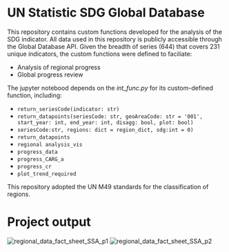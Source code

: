 # UN Statistic SDG Global Database

This repository contains custom functions developed for the analysis of the SDG indicator. All data used in this repository is publicly accessible through the Global Database API. Given the breadth of series (644) that covers 231 unique indicators, the custom functions were defined to faciliate:
* Analysis of regional progress
* Global progress review

The jupyter notebood depends on the *int_func.py* for its custom-defined function, including:
* `return_seriesCode(indicator: str)`
* `return_datapoints(seriesCode: str, geoAreaCode: str = '001', start_year: int, end_year: int, disagg: bool, plot: bool)`
* `seriesCode:str, regions: dict = region_dict, sdg:int = 0)`
* `return_datapoints`
* `regional analysis_vis`
* `progress_data`
* `progress_CARG_a`
* `progress_cr`
* `plot_trend_required`


This repository adopted the UN M49 standards for the classification of regions.

# Project output

![regional_data_fact_sheet_SSA_p1](https://user-images.githubusercontent.com/78350303/204588291-25488592-f66e-47f3-a074-15955ece0c0f.jpg)
![regional_data_fact_sheet_SSA_p2](https://user-images.githubusercontent.com/78350303/204588294-d3ea481b-fb75-48e7-97c4-3cf5592c6549.jpg)
